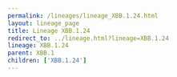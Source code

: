 ```yaml
---
permalink: /lineages/lineage_XBB.1.24.html
layout: lineage_page
title: Lineage XBB.1.24
redirect_to: ../lineage.html?lineage=XBB.1.24
lineage: XBB.1.24
parent: XBB.1
children: ['XBB.1.24']
---
```

